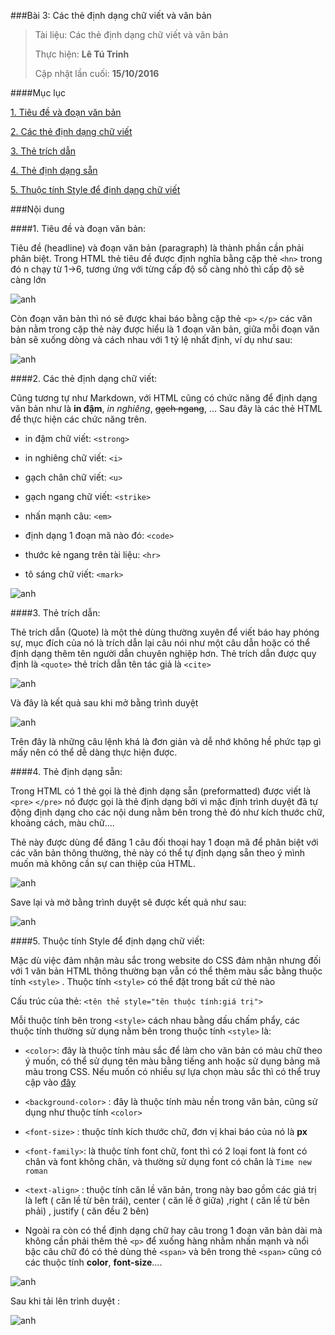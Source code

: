 ###Bài 3: Các thẻ định dạng chữ viết và văn bản

> Tài liệu: Các thẻ định dạng chữ viết và văn bản
> 
> Thực hiện: **Lê Tú Trinh**
> 
> Cập nhật lần cuối: **15/10/2016**

####Mục lục

[1. Tiêu đề và đoạn văn bản](#01)

[2. Các thẻ định dạng chữ viết](#02)

[3. Thẻ trích dẫn](#03)

[4. Thẻ định dạng sẵn](#04)

[5. Thuộc tính Style để định dạng chữ viết](#05)

###Nội dung

<a name="01"></a>
####1. Tiêu đề và đoạn văn bản:

Tiêu đề (headline) và đoạn văn bản (paragraph) là thành phần cần phải phân biệt. Trong HTML thẻ tiêu đề được định nghĩa bằng cặp thẻ `<hn>` trong đó n chạy từ 1->6, tương ứng với từng cấp độ số càng nhỏ thì cấp độ sẽ càng lớn

![anh](http://imageshack.com/a/img922/3073/Si1FcQ.png)

Còn đoạn văn bản thì nó sẽ được khai báo bằng cặp thẻ `<p>` `</p>` các văn bản nằm trong cặp thẻ này được hiểu là 1 đoạn văn bản, giữa mỗi đoạn văn bản sẽ xuống dòng và cách nhau với 1 tỷ lệ nhất định, ví dụ như sau:

![anh](http://imageshack.com/a/img922/2675/dcgHrh.png)

<a name="02"></a>
####2. Các thẻ định dạng chữ viết:

Cũng tương tự như Markdown, với HTML cũng có chức năng để định dạng văn bản như là **in đậm**, *in nghiêng*, ~~gạch ngang~~, ... Sau đây là các thẻ HTML để thực hiện các chức năng trên.

- in đậm chữ viết: `<strong>`

- in nghiêng chữ viết: `<i>`

- gạch chân chữ viết: `<u>`

- gạch ngang chữ viết: `<strike>`

- nhấn mạnh câu: `<em>`

- định dạng 1 đoạn mã nào đó: `<code>`

- thước kẻ ngang trên tài liệu: `<hr>`

- tô sáng chữ viết: `<mark>`

![anh](http://imageshack.com/a/img922/7306/UZkBKF.png)

<a name="03"></a>
####3. Thẻ trích dẫn:

Thẻ trích dẫn (Quote) là một thẻ dùng thường xuyên để viết báo hay phóng sự, mục đích của nó là trích dẫn lại câu nói như một câu dẫn hoặc có thể định dạng thêm tên người dẫn chuyên nghiệp hơn. Thẻ trích dẫn được quy định là `<quote>` thẻ trích dẫn tên tác giả là `<cite>`

![anh](http://imageshack.com/a/img924/3927/XXX1oE.png)

Và đây là kết quả sau khi mở bằng trình duyệt

![anh](http://i.imgur.com/8CJSKah.png)

Trên đây là những câu lệnh khá là đơn giản và dễ nhớ không hề phức tạp gì mấy nên có thể dễ dàng thực hiện được.

<a name="04"></a>
####4. Thẻ định dạng sẵn:

Trong HTML có 1 thẻ gọi là thẻ định dạng sẵn (preformatted) được viết là `<pre>`  `</pre>`  nó được gọi là thẻ định dạng bởi vì mặc định trình duyệt đã tự động định dạng cho các nội dung nằm bên trong thẻ đó như kích thước chữ, khoảng cách, màu chữ....

Thẻ này được dùng để đăng 1 câu đối thoại hay 1 đoạn mã để phân biệt với các văn bản thông thường, thẻ này có thể tự định dạng sẵn theo ý mình muốn mà không cần sự can thiệp của HTML. 

![anh](http://imageshack.com/a/img922/167/usO4Cw.png)

Save lại và mở bằng trình duyệt sẽ được kết quả như sau:

![anh](http://imageshack.com/a/img923/5382/h4Dlj8.png)
 
<a name="05"></a>
####5. Thuộc tính Style để định dạng chữ viết:

 Mặc dù việc đảm nhận màu sắc trong website do CSS đảm nhận nhưng đối với 1 văn bản HTML thông thường bạn vẫn có thể thêm màu sắc bằng thuộc tính `<style>` . Thuộc tính `<style>` có thể đặt trong bất cứ thẻ nào

Cấu trúc của thẻ:  `<tên thẻ style="tên thuộc tính:giá trị">`

Mỗi thuộc tính bên trong `<style>` cách nhau bằng dấu chấm phẩy, các thuộc tính thường sử dụng nằm bên trong thuộc tính `<style>` là:

- `<color>`: đây là thuộc tính màu sắc để làm cho văn bản có màu chữ theo ý muốn, có thể sử dụng tên màu bằng tiếng anh hoặc sử dụng bảng mã màu trong CSS. Nếu muốn có nhiều sự lựa chọn màu sắc thì có thể truy cập vào [đây](http://www.w3schools.com/colors/colors_picker.asp)

- `<background-color>` : đây là thuộc tính màu nền trong văn bản, cũng sử dụng như thuộc tính `<color>`

- `<font-size>` : thuộc tính kích thước chữ, đơn vị khai báo của nó là **px**

- `<font-family>`: là thuộc tính font chữ, font thì có 2 loại font là font có chân và font không chân, và thường sử dụng font có chân là `Time new roman`

- `<text-align>` : thuộc tính căn lề văn bản, trong này bao gồm các giá trị là left ( căn lề từ bên trái), center ( căn lề ở giữa) ,right ( căn lề từ bên phải) , justify ( căn đều 2 bên)

-  Ngoài ra còn có thể định dạng chữ hay câu trong 1 đoạn văn bản dài mà không cần phải thêm thẻ `<p>` để xuống hàng nhằm nhấn mạnh và nổi bậc câu chữ đó có thẻ dùng thẻ `<span>` và bên trong thẻ `<span>` cũng có các thuộc tính **color**, **font-size**....

![anh](http://imageshack.com/a/img924/1640/buVBnz.png)

Sau khi tải lên trình duyệt :

![anh](http://imageshack.com/a/img922/1556/GXMWQS.png)
